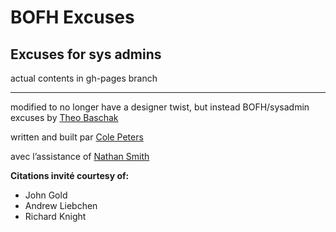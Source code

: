 # BOFH Excuses

## Excuses for sys admins ##

actual contents in gh-pages branch

* * *

modified to no longer have a designer twist, but instead BOFH/sysadmin excuses by [Theo Baschak](https://github.com/tbaschak)

written and built par [Cole Peters](http://www.colepeters.com)

avec l’assistance of [Nathan Smith](http://github.com/nathansmith)

**Citations invité courtesy of:**
- John Gold
- Andrew Liebchen
- Richard Knight
